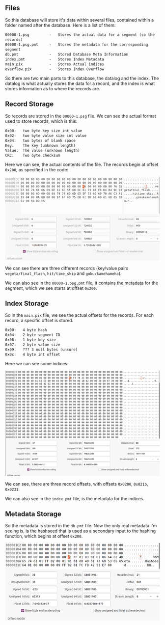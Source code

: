 ## Files

So this database will store it's data within several files, contained within a folder named after the database. Here is a list of them:

```
00000-1.psg 		-	Stores the actual data for a segment (so the records)
00000-1.psg.pmt 	-	Stores the metadata for the corresponding segment
db.pmt 				-	Stored Database Meta Information
index.pmt 			-	Stores Index Metadata
main.pix 			-	Stores Actual indices
overflow.pix 		-	Stores Index Overflow
```

So there are two main parts to this database, the datalog and the index. The datalog is what actually stores the data for a record, and the index is what stores information as to where the records are.

## Record Storage

So records are stored in the `00000-1.psg` file. We can see the actual format used to store records, which is this:

```
0x00:	two byte key size int value
0x02:	two byte value size int value
0x04:	two bytes of blank space
Key:	The key (unknown length)
Value:	The value (unknown length)
CRC:	Two byte checksum
```

Here we can see, the actual contents of the file. The records begin at offset `0x200`, as specified in the code:

![Record Storage](record_storage.png)

We can see there are three different records (key/value pairs `vegeta/final_flash`, `hit/time_skip` and `goku/kamehameha`).

We can also see in the `00000-1.psg.pmt` file, it contains the metadata for the segment, which we see starts at offset `0x200`.

## Index Storage

So in the `main.pix` file, we see the actual offsets for the records. For each record, a specific offset is stored.

```
0x00:	4 byte hash
0x04:	2 byte segment ID
0x06:	1 byte key size
0x07:	2 byte value size
0x09:	??? 3 null bytes (unsure)
0x0c:	4 byte int offset
```

Here we can see some indices:

![Indices](indices.png)

We can see, there are three record offsets, with offsets `0x0200`, `0x021b`, `0x0231`.

We can also see in the `index.pmt` file, is the metadata for the indices.

## Metadata Storage

So the metadata is stored in the `db.pmt` file. Now the only real metadata I'm seeing is, is the hashseed that is used as a secondary input to the hashing function, which begins at offset `0x200`.

![DB Metadata](db_metadata.png)



